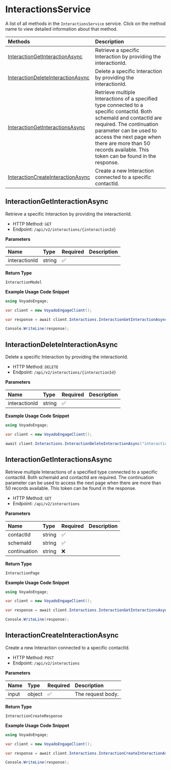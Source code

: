 # InteractionsService

A list of all methods in the `InteractionsService` service. Click on the method name to view detailed information about that method.

| Methods                                                                 | Description                                                                                                                                                                                                                                                                            |
| :---------------------------------------------------------------------- | :------------------------------------------------------------------------------------------------------------------------------------------------------------------------------------------------------------------------------------------------------------------------------------- |
| [InteractionGetInteractionAsync](#interactiongetinteractionasync)       | Retrieve a specific Interaction by providing the interactionId.                                                                                                                                                                                                                        |
| [InteractionDeleteInteractionAsync](#interactiondeleteinteractionasync) | Delete a specific Interaction by providing the interactionId.                                                                                                                                                                                                                          |
| [InteractionGetInteractionsAsync](#interactiongetinteractionsasync)     | Retrieve multiple Interactions of a specified type connected to a specific contactId. Both schemaId and contactId are required. The continuation parameter can be used to access the next page when there are more than 50 records available. This token can be found in the response. |
| [InteractionCreateInteractionAsync](#interactioncreateinteractionasync) | Create a new Interaction connected to a specific contactId.                                                                                                                                                                                                                            |

## InteractionGetInteractionAsync

Retrieve a specific Interaction by providing the interactionId.

- HTTP Method: `GET`
- Endpoint: `/api/v2/interactions/{interactionId}`

**Parameters**

| Name          | Type   | Required | Description |
| :------------ | :----- | :------- | :---------- |
| interactionId | string | ✅       |             |

**Return Type**

`InteractionModel`

**Example Usage Code Snippet**

```csharp
using VoyadoEngage;

var client = new VoyadoEngageClient();

var response = await client.Interactions.InteractionGetInteractionAsync("interactionId");

Console.WriteLine(response);
```

## InteractionDeleteInteractionAsync

Delete a specific Interaction by providing the interactionId.

- HTTP Method: `DELETE`
- Endpoint: `/api/v2/interactions/{interactionId}`

**Parameters**

| Name          | Type   | Required | Description |
| :------------ | :----- | :------- | :---------- |
| interactionId | string | ✅       |             |

**Example Usage Code Snippet**

```csharp
using VoyadoEngage;

var client = new VoyadoEngageClient();

await client.Interactions.InteractionDeleteInteractionAsync("interactionId");
```

## InteractionGetInteractionsAsync

Retrieve multiple Interactions of a specified type connected to a specific contactId. Both schemaId and contactId are required. The continuation parameter can be used to access the next page when there are more than 50 records available. This token can be found in the response.

- HTTP Method: `GET`
- Endpoint: `/api/v2/interactions`

**Parameters**

| Name         | Type   | Required | Description |
| :----------- | :----- | :------- | :---------- |
| contactId    | string | ✅       |             |
| schemaId     | string | ✅       |             |
| continuation | string | ❌       |             |

**Return Type**

`InteractionPage`

**Example Usage Code Snippet**

```csharp
using VoyadoEngage;

var client = new VoyadoEngageClient();

var response = await client.Interactions.InteractionGetInteractionsAsync("contactId", "schemaId", "continuation");

Console.WriteLine(response);
```

## InteractionCreateInteractionAsync

Create a new Interaction connected to a specific contactId.

- HTTP Method: `POST`
- Endpoint: `/api/v2/interactions`

**Parameters**

| Name  | Type   | Required | Description       |
| :---- | :----- | :------- | :---------------- |
| input | object | ✅       | The request body. |

**Return Type**

`InteractionCreateResponse`

**Example Usage Code Snippet**

```csharp
using VoyadoEngage;

var client = new VoyadoEngageClient();

var response = await client.Interactions.InteractionCreateInteractionAsync(new object {});

Console.WriteLine(response);
```

<!-- This file was generated by liblab | https://liblab.com/ -->
